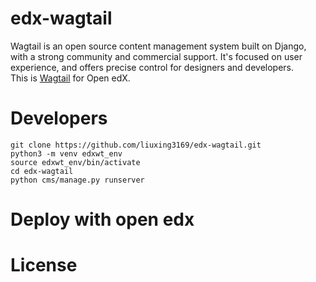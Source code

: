 # edx-wagtail
Wagtail is an open source content management system built on Django, with a strong community and commercial support. 
It's focused on user experience, and offers precise control for designers and developers.  
This is [Wagtail](https://github.com/wagtail/wagtail/) for Open edX.

# Developers
```
git clone https://github.com/liuxing3169/edx-wagtail.git
python3 -m venv edxwt_env
source edxwt_env/bin/activate
cd edx-wagtail
python cms/manage.py runserver
```

# Deploy with open edx

# License
